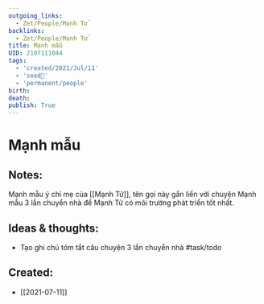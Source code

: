 ```yaml
---
outgoing_links:
  - Zet/People/Mạnh Tử
backlinks:
  - Zet/People/Mạnh Tử
title: Mạnh mẫu
UID: 2107111044
tags:
  - 'created/2021/Jul/11'
  - 'seed🥜'
  - 'permanent/people'
birth: 
death: 
publish: True
---
```

# Mạnh mẫu

## Notes:
Mạnh mẫu ý chỉ mẹ của [[Mạnh Tử]], tên gọi này gắn liền với chuyện Mạnh mẫu 3 lần chuyển nhà để Mạnh Tử có môi trường phát triển tốt nhất.

## Ideas & thoughts:
- Tạo ghi chú tóm tắt câu chuyện 3 lần chuyển nhà #task/todo 


## Created:
- [[2021-07-11]]

